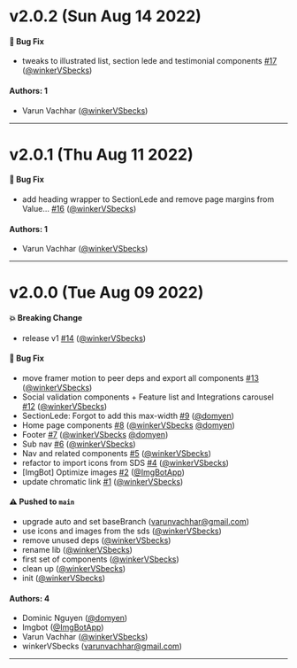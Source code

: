 # v2.0.2 (Sun Aug 14 2022)

#### 🐛 Bug Fix

- tweaks to illustrated list, section lede and testimonial components [#17](https://github.com/storybookjs/components-marketing/pull/17) ([@winkerVSbecks](https://github.com/winkerVSbecks))

#### Authors: 1

- Varun Vachhar ([@winkerVSbecks](https://github.com/winkerVSbecks))

---

# v2.0.1 (Thu Aug 11 2022)

#### 🐛 Bug Fix

- add heading wrapper to SectionLede and remove page margins from Value… [#16](https://github.com/storybookjs/components-marketing/pull/16) ([@winkerVSbecks](https://github.com/winkerVSbecks))

#### Authors: 1

- Varun Vachhar ([@winkerVSbecks](https://github.com/winkerVSbecks))

---

# v2.0.0 (Tue Aug 09 2022)

#### 💥 Breaking Change

- release v1 [#14](https://github.com/storybookjs/components-marketing/pull/14) ([@winkerVSbecks](https://github.com/winkerVSbecks))

#### 🐛 Bug Fix

- move framer motion to peer deps and export all components [#13](https://github.com/storybookjs/components-marketing/pull/13) ([@winkerVSbecks](https://github.com/winkerVSbecks))
- Social validation components + Feature list and  Integrations carousel [#12](https://github.com/storybookjs/components-marketing/pull/12) ([@winkerVSbecks](https://github.com/winkerVSbecks))
- SectionLede: Forgot to add this max-width [#9](https://github.com/storybookjs/components-marketing/pull/9) ([@domyen](https://github.com/domyen))
- Home page components [#8](https://github.com/storybookjs/components-marketing/pull/8) ([@winkerVSbecks](https://github.com/winkerVSbecks) [@domyen](https://github.com/domyen))
- Footer [#7](https://github.com/storybookjs/components-marketing/pull/7) ([@winkerVSbecks](https://github.com/winkerVSbecks) [@domyen](https://github.com/domyen))
- Sub nav [#6](https://github.com/storybookjs/components-marketing/pull/6) ([@winkerVSbecks](https://github.com/winkerVSbecks))
- Nav and related components [#5](https://github.com/storybookjs/components-marketing/pull/5) ([@winkerVSbecks](https://github.com/winkerVSbecks))
- refactor to import icons from SDS [#4](https://github.com/storybookjs/components-marketing/pull/4) ([@winkerVSbecks](https://github.com/winkerVSbecks))
- [ImgBot] Optimize images [#2](https://github.com/storybookjs/components-marketing/pull/2) ([@ImgBotApp](https://github.com/ImgBotApp))
- update chromatic link [#1](https://github.com/storybookjs/components-marketing/pull/1) ([@winkerVSbecks](https://github.com/winkerVSbecks))

#### ⚠️ Pushed to `main`

- upgrade auto and set baseBranch (varunvachhar@gmail.com)
- use icons and images from the sds ([@winkerVSbecks](https://github.com/winkerVSbecks))
- remove unused deps ([@winkerVSbecks](https://github.com/winkerVSbecks))
- rename lib ([@winkerVSbecks](https://github.com/winkerVSbecks))
- first set of components ([@winkerVSbecks](https://github.com/winkerVSbecks))
- clean up ([@winkerVSbecks](https://github.com/winkerVSbecks))
- init ([@winkerVSbecks](https://github.com/winkerVSbecks))

#### Authors: 4

- Dominic Nguyen ([@domyen](https://github.com/domyen))
- Imgbot ([@ImgBotApp](https://github.com/ImgBotApp))
- Varun Vachhar ([@winkerVSbecks](https://github.com/winkerVSbecks))
- winkerVSbecks (varunvachhar@gmail.com)

---

